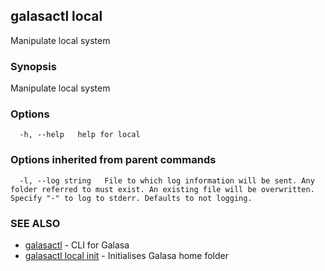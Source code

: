 ## galasactl local

Manipulate local system

### Synopsis

Manipulate local system

### Options

```
  -h, --help   help for local
```

### Options inherited from parent commands

```
  -l, --log string   File to which log information will be sent. Any folder referred to must exist. An existing file will be overwritten. Specify "-" to log to stderr. Defaults to not logging.
```

### SEE ALSO

* [galasactl](galasactl.md)	 - CLI for Galasa
* [galasactl local init](galasactl_local_init.md)	 - Initialises Galasa home folder

